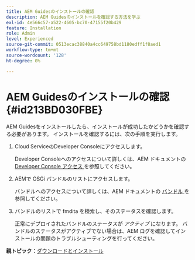 ```yaml
---
title: AEM Guidesのインストールの確認
description: AEM Guidesのインストールを確認する方法を学ぶ
exl-id: 4e566c57-a522-4605-bc70-47155f20b429
feature: Installation
role: Admin
level: Experienced
source-git-commit: 0513ecac38840a4cc649758bd1180edff1f8aed1
workflow-type: tm+mt
source-wordcount: '128'
ht-degree: 0%

---
```


# AEM Guidesのインストールの確認 {#id213BD030FBE}

AEM Guidesをインストールしたら、インストールが成功したかどうかを確認する必要があります。 インストールを確認するには、次の手順を実行します。

1. Cloud ServiceのDeveloper Consoleにアクセスします。

   Developer Consoleへのアクセスについて詳しくは、AEM ドキュメントの [Developer Console アクセス ](https://experienceleague.adobe.com/docs/experience-manager-learn/cloud-service/debugging/debugging-aem-as-a-cloud-service/developer-console.html?lang=ja) を参照してください。

1. AEMで OSGi バンドルのリストにアクセスします。

   バンドルへのアクセスについて詳しくは、AEM ドキュメントの [ バンドル ](https://experienceleague.adobe.com/docs/experience-manager-learn/cloud-service/debugging/debugging-aem-as-a-cloud-service/developer-console.html?lang=en#bundles) を参照してください。

1. バンドルのリストで fmdita を検索し、そのステータスを確認します。

   正常にデプロイされたバンドルのステータスが *アクティブ* になります。 バンドルのステータスがアクティブでない場合は、AEM ログを確認してインストールの問題のトラブルシューティングを行ってください。


**親トピック：**&#x200B;[ ダウンロードとインストール ](download-install.md)
